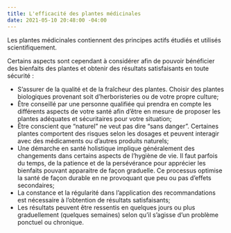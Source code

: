 ```yaml
---
title: L'efficacité des plantes médicinales
date: 2021-05-10 20:48:00 -04:00
---
```


Les plantes médicinales contiennent des principes actifs étudiés et utilisés scientifiquement.

Certains aspects sont cependant à considérer afin de pouvoir bénéficier des bienfaits des plantes et obtenir des résultats satisfaisants en toute sécurité :

* S’assurer de la qualité et de la fraîcheur des plantes. Choisir des plantes biologiques provenant soit d’herboristeries ou de votre propre culture;
* Être conseillé par une personne qualifiée qui prendra en compte les différents aspects de votre santé afin d’être en mesure de proposer les plantes adéquates et sécuritaires pour votre situation;
* Être conscient que “naturel” ne veut pas dire “sans danger”. Certaines plantes comportent des risques selon les dosages et peuvent interagir avec des médicaments ou d’autres produits naturels;
* Une démarche en santé holistique implique généralement des changements dans certains aspects de l’hygiène de vie. Il faut parfois du temps, de la patience et de la persévérance pour apprécier les bienfaits pouvant apparaitre de façon graduelle. Ce processus optimise la santé de façon durable en ne provoquant que peu ou pas d’effets secondaires;
* La constance et la régularité dans l’application des recommandations est nécessaire à l’obtention de résultats satisfaisants;
* Les résultats peuvent être ressentis en quelques jours ou plus graduellement (quelques semaines) selon qu’il s’agisse d’un problème ponctuel ou chronique.